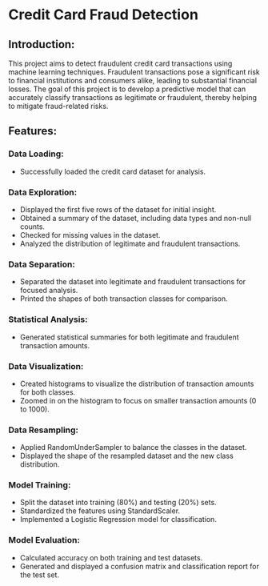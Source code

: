 <H1><b>Credit Card Fraud Detection</b></H1>

<H2><b>Introduction:</b></H2>
This project aims to detect fraudulent credit card transactions using machine learning techniques. Fraudulent transactions pose a significant risk to financial institutions and consumers alike, leading to substantial financial losses. The goal of this project is to develop a predictive model that can accurately classify transactions as legitimate or fraudulent, thereby helping to mitigate fraud-related risks.

<H2><b>Features:</b></H2>

<H3><b>Data Loading:</b></H3>

- Successfully loaded the credit card dataset for analysis.

<H3><b>Data Exploration:</b></H3>

- Displayed the first five rows of the dataset for initial insight.
- Obtained a summary of the dataset, including data types and non-null counts.
- Checked for missing values in the dataset.
- Analyzed the distribution of legitimate and fraudulent transactions.

<H3><b>Data Separation:</b></H3>

- Separated the dataset into legitimate and fraudulent transactions for focused analysis.
- Printed the shapes of both transaction classes for comparison.

<H3><b>Statistical Analysis:</b></H3>

- Generated statistical summaries for both legitimate and fraudulent transaction amounts.

<H3><b>Data Visualization:</b></H3>

- Created histograms to visualize the distribution of transaction amounts for both classes.
- Zoomed in on the histogram to focus on smaller transaction amounts (0 to 1000).

<H3><b>Data Resampling:</b></H3>

- Applied RandomUnderSampler to balance the classes in the dataset.
- Displayed the shape of the resampled dataset and the new class distribution.

<H3><b>Model Training:</b></H3>

- Split the dataset into training (80%) and testing (20%) sets.
- Standardized the features using StandardScaler.
- Implemented a Logistic Regression model for classification.

<H3><b>Model Evaluation:</b></H3>

- Calculated accuracy on both training and test datasets.
- Generated and displayed a confusion matrix and classification report for the test set.
